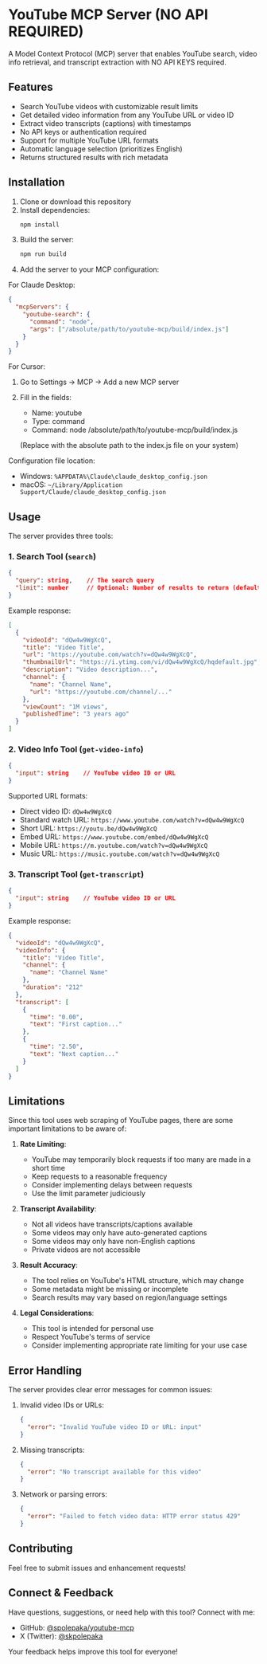 # YouTube MCP Server (NO API REQUIRED)

A Model Context Protocol (MCP) server that enables YouTube search, video info retrieval, and transcript extraction with NO API KEYS required.

## Features

* Search YouTube videos with customizable result limits
* Get detailed video information from any YouTube URL or video ID
* Extract video transcripts (captions) with timestamps
* No API keys or authentication required
* Support for multiple YouTube URL formats
* Automatic language selection (prioritizes English)
* Returns structured results with rich metadata

## Installation

1. Clone or download this repository
2. Install dependencies:
   ```bash
   npm install
   ```
3. Build the server:
   ```bash
   npm run build
   ```
4. Add the server to your MCP configuration:

For Claude Desktop:
```json
{
  "mcpServers": {
    "youtube-search": {
      "command": "node",
      "args": ["/absolute/path/to/youtube-mcp/build/index.js"]
    }
  }
}
```

For Cursor:
1. Go to Settings → MCP → Add a new MCP server
2. Fill in the fields:
   - Name: youtube
   - Type: command
   - Command: node /absolute/path/to/youtube-mcp/build/index.js
   
   (Replace with the absolute path to the index.js file on your system)

Configuration file location:
- Windows: `%APPDATA%\Claude\claude_desktop_config.json`
- macOS: `~/Library/Application Support/Claude/claude_desktop_config.json`

## Usage

The server provides three tools:

### 1. Search Tool (`search`)
```json
{
  "query": string,    // The search query
  "limit": number     // Optional: Number of results to return (default: 5, max: 10)
}
```

Example response:
```json
[
  {
    "videoId": "dQw4w9WgXcQ",
    "title": "Video Title",
    "url": "https://youtube.com/watch?v=dQw4w9WgXcQ",
    "thumbnailUrl": "https://i.ytimg.com/vi/dQw4w9WgXcQ/hqdefault.jpg",
    "description": "Video description...",
    "channel": {
      "name": "Channel Name",
      "url": "https://youtube.com/channel/..."
    },
    "viewCount": "1M views",
    "publishedTime": "3 years ago"
  }
]
```

### 2. Video Info Tool (`get-video-info`)
```json
{
  "input": string    // YouTube video ID or URL
}
```

Supported URL formats:
- Direct video ID: `dQw4w9WgXcQ`
- Standard watch URL: `https://www.youtube.com/watch?v=dQw4w9WgXcQ`
- Short URL: `https://youtu.be/dQw4w9WgXcQ`
- Embed URL: `https://www.youtube.com/embed/dQw4w9WgXcQ`
- Mobile URL: `https://m.youtube.com/watch?v=dQw4w9WgXcQ`
- Music URL: `https://music.youtube.com/watch?v=dQw4w9WgXcQ`

### 3. Transcript Tool (`get-transcript`)
```json
{
  "input": string    // YouTube video ID or URL
}
```

Example response:
```json
{
  "videoId": "dQw4w9WgXcQ",
  "videoInfo": {
    "title": "Video Title",
    "channel": {
      "name": "Channel Name"
    },
    "duration": "212"
  },
  "transcript": [
    {
      "time": "0.00",
      "text": "First caption..."
    },
    {
      "time": "2.50",
      "text": "Next caption..."
    }
  ]
}
```

## Limitations

Since this tool uses web scraping of YouTube pages, there are some important limitations to be aware of:

1. **Rate Limiting**:
   * YouTube may temporarily block requests if too many are made in a short time
   * Keep requests to a reasonable frequency
   * Consider implementing delays between requests
   * Use the limit parameter judiciously

2. **Transcript Availability**:
   * Not all videos have transcripts/captions available
   * Some videos may only have auto-generated captions
   * Some videos may only have non-English captions
   * Private videos are not accessible

3. **Result Accuracy**:
   * The tool relies on YouTube's HTML structure, which may change
   * Some metadata might be missing or incomplete
   * Search results may vary based on region/language settings

4. **Legal Considerations**:
   * This tool is intended for personal use
   * Respect YouTube's terms of service
   * Consider implementing appropriate rate limiting for your use case

## Error Handling

The server provides clear error messages for common issues:

1. Invalid video IDs or URLs:
   ```json
   {
     "error": "Invalid YouTube video ID or URL: input"
   }
   ```

2. Missing transcripts:
   ```json
   {
     "error": "No transcript available for this video"
   }
   ```

3. Network or parsing errors:
   ```json
   {
     "error": "Failed to fetch video data: HTTP error status 429"
   }
   ```

## Contributing

Feel free to submit issues and enhancement requests!

## Connect & Feedback

Have questions, suggestions, or need help with this tool? Connect with me:

- GitHub: [@spolepaka/youtube-mcp](https://github.com/spolepaka/youtube-mcp)
- X (Twitter): [@skpolepaka](https://x.com/skpolepaka)

Your feedback helps improve this tool for everyone!
